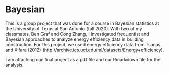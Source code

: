 # Bayesian

This is a group project that was done for a course in Bayesian statistics at the University of Texas at San Antonio (fall 2020). With two of my classmates, Ben Graf and Cong Zhang, I investigated frequentist and Bayesian approaches to analyze energy efficiency data in building construction. For this project, we used energy efficiency data from Tsanas and Xifara (2012) (http://archive.ics.uci.edu/ml/datasets/Energy+efficiency).

I am attaching our final project as a pdf file and our Rmarkdown file for the analysis.
